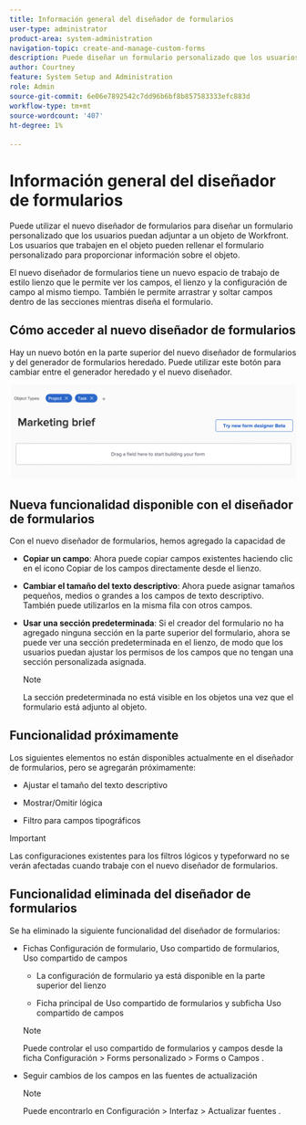 ```yaml
---
title: Información general del diseñador de formularios
user-type: administrator
product-area: system-administration
navigation-topic: create-and-manage-custom-forms
description: Puede diseñar un formulario personalizado que los usuarios puedan adjuntar a un objeto de Workfront. Los usuarios que trabajen en el objeto pueden rellenar el formulario personalizado para proporcionar información sobre el objeto.
author: Courtney
feature: System Setup and Administration
role: Admin
source-git-commit: 6e06e7892542c7dd96b6bf8b857583333efc883d
workflow-type: tm+mt
source-wordcount: '407'
ht-degree: 1%

---
```


# Información general del diseñador de formularios

Puede utilizar el nuevo diseñador de formularios para diseñar un formulario personalizado que los usuarios puedan adjuntar a un objeto de Workfront. Los usuarios que trabajen en el objeto pueden rellenar el formulario personalizado para proporcionar información sobre el objeto.

El nuevo diseñador de formularios tiene un nuevo espacio de trabajo de estilo lienzo que le permite ver los campos, el lienzo y la configuración de campo al mismo tiempo. También le permite arrastrar y soltar campos dentro de las secciones mientras diseña el formulario.

<!-- add screenshot when field settings empty state is ready -->

## Cómo acceder al nuevo diseñador de formularios

Hay un nuevo botón en la parte superior del nuevo diseñador de formularios y del generador de formularios heredado. Puede utilizar este botón para cambiar entre el generador heredado y el nuevo diseñador.

![](assets/switch-views.png)

## Nueva funcionalidad disponible con el diseñador de formularios

Con el nuevo diseñador de formularios, hemos agregado la capacidad de

* **Copiar un campo**: Ahora puede copiar campos existentes haciendo clic en el icono Copiar de los campos directamente desde el lienzo.

* **Cambiar el tamaño del texto descriptivo**: Ahora puede asignar tamaños pequeños, medios o grandes a los campos de texto descriptivo. También puede utilizarlos en la misma fila con otros campos.

* **Usar una sección predeterminada**: Si el creador del formulario no ha agregado ninguna sección en la parte superior del formulario, ahora se puede ver una sección predeterminada en el lienzo, de modo que los usuarios puedan ajustar los permisos de los campos que no tengan una sección personalizada asignada.

   >[!NOTE]
   >
   >La sección predeterminada no está visible en los objetos una vez que el formulario está adjunto al objeto.

## Funcionalidad próximamente

Los siguientes elementos no están disponibles actualmente en el diseñador de formularios, pero se agregarán próximamente:

* Ajustar el tamaño del texto descriptivo

* Mostrar/Omitir lógica

* Filtro para campos tipográficos

>[!IMPORTANT]
>
>Las configuraciones existentes para los filtros lógicos y typeforward no se verán afectadas cuando trabaje con el nuevo diseñador de formularios.

## Funcionalidad eliminada del diseñador de formularios

Se ha eliminado la siguiente funcionalidad del diseñador de formularios:


* Fichas Configuración de formulario, Uso compartido de formularios, Uso compartido de campos

   * La configuración de formulario ya está disponible en la parte superior del lienzo

   * Ficha principal de Uso compartido de formularios y subficha Uso compartido de campos
   >[!NOTE]
   >
   >Puede controlar el uso compartido de formularios y campos desde la ficha Configuración > Forms personalizado > Forms o Campos .

* Seguir cambios de los campos en las fuentes de actualización
   >[!NOTE]
   >
   >Puede encontrarlo en Configuración > Interfaz > Actualizar fuentes .
